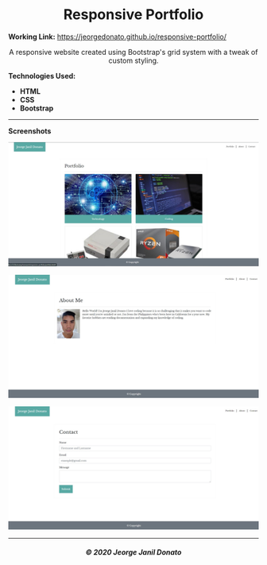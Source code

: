 


<h1 align="center">Responsive Portfolio</h1>

**Working Link:** https://jeorgedonato.github.io/responsive-portfolio/

<p align="center">A responsive website created using Bootstrap's grid system with a tweak of custom styling.</p>

**Technologies Used:**
- **HTML**
- **CSS**
- **Bootstrap**
****
**Screenshots**

![Home Screenshot](/assets/home-screenshot.jpg)

![About Screenshot](/assets/about-screenshot.jpg)

![Contact Screenshot](/assets/contact-screenshot.jpg)
****

<h5 align="center">© 2020 Jeorge Janil Donato</h5>
